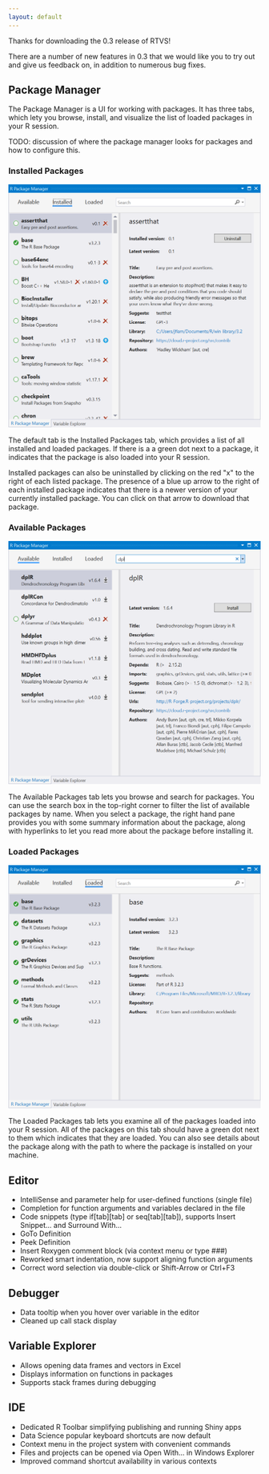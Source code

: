 ```yaml
---
layout: default
---
```


Thanks for downloading the 0.3 release of RTVS!

There are a number of new features in 0.3 that we would like you to try out and
give us feedback on, in addition to numerous bug fixes.

## Package Manager

The Package Manager is a UI for working with packages. It has three tabs, which
lety you browse, install, and visualize the list of loaded packages in your R
session.

TODO: discussion of where the package manager looks for packages and how to
configure this.

### Installed Packages 

![](media/package_manager_installed.png)

The default tab is the Installed Packages tab, which provides a list of all installed and
loaded packages. If there is a a green dot next to a package, it indicates that
the package is also loaded into your R session. 

Installed packages can also be uninstalled by clicking on the red "x" to the
right of each listed package. The presence of a blue up arrow to the right of
each installed package indicates that there is a newer version of your currently
installed package. You can click on that arrow to download that package.

### Available Packages

![](media/package_manager_available.png)

The Available Packages tab lets you browse and search for packages. You can use
the search box in the top-right corner to filter the list of available packages
by name. When you select a package, the right hand pane provides you with some
summary information about the package, along with hyperlinks to let you read
more about the package before installing it.

### Loaded Packages

![](media/package_manager_loaded.png)

The Loaded Packages tab lets you examine all of the packages loaded into your R
session. All of the packages on this tab should have a green dot next to them
which indicates that they are loaded. You can also see details about the package
along with the path to where the package is installed on your machine.

## Editor
-	IntelliSense and parameter help for user-defined functions (single file)
-	Completion for function arguments and variables declared in the file
-	Code snippets (type if[tab][tab] or seq[tab][tab]), supports Insert Snippet… and Surround With…
-	GoTo Definition 
-	Peek Definition
-	Insert Roxygen comment block (via context menu or type ###)
-	Reworked smart indentation, now support aligning function arguments
-	Correct word selection via double-click or Shift-Arrow or Ctrl+F3

## Debugger
-	Data tooltip when you hover over variable in the editor
-	Cleaned up call stack display

## Variable Explorer
-	Allows opening data frames and vectors in Excel
-	Displays information on functions in packages
-	Supports stack frames during debugging

## IDE
-	Dedicated R Toolbar simplifying publishing and running Shiny apps
-	Data Science popular keyboard shortcuts are now default
-	Context menu in the project system with convenient commands
-	Files and projects can be opened via Open With… in Windows Explorer
-	Improved command shortcut availability in various contexts
